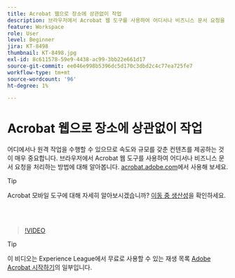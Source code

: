 ```yaml
---
title: Acrobat 웹으로 장소에 상관없이 작업
description: 브라우저에서 Acrobat 웹 도구를 사용하여 어디서나 비즈니스 문서 요청을 처리하는 방법에 대해 알아보십시오
feature: Workspace
role: User
level: Beginner
jira: KT-8498
thumbnail: KT-8498.jpg
exl-id: 8c611578-59e9-4438-ac99-3bb22e661d17
source-git-commit: ee046e998b5396dc5d170c3dbd2c4c77ea725fe7
workflow-type: tm+mt
source-wordcount: '96'
ht-degree: 1%

---
```


# Acrobat 웹으로 장소에 상관없이 작업

어디에서나 원격 작업을 수행할 수 있으므로 속도와 규모를 갖춘 컨텐츠를 제공하는 것이 매우 중요합니다. 브라우저에서 Acrobat 웹 도구를 사용하여 어디서나 비즈니스 문서 요청을 처리하는 방법에 대해 알아봅니다. [acrobat.adobe.com](https://acrobat.adobe.com/)에서 사용해 보세요.

>[!TIP]
>
>Acrobat 모바일 도구에 대해 자세히 알아보시겠습니까? [이동 중 생산성](productivity.md)을 확인하세요.

<br> 

>[!VIDEO](https://video.tv.adobe.com/v/337436?enablevpops&quality=12&learn=on&hidetitle=true)

>[!TIP]
>
>이 비디오는 Experience League에서 무료로 사용할 수 있는 재생 목록 [Adobe Acrobat 시작하기](https://experienceleague.adobe.com/en/playlists/acrobat-get-started-business-users)의 일부입니다.

